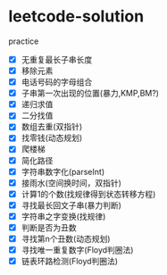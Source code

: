 # leetcode-solution
practice
- [x] 无重复最长子串长度
- [x] 移除元素
- [x] 电话号码的字母组合
- [x] 子串第一次出现的位置(暴力,KMP,BM?)
- [x] 递归求值
- [x] 二分找值
- [x] 数组去重(双指针)
- [x] 找零钱(动态规划)
- [x] 爬楼梯
- [x] 简化路径
- [x] 字符串数字化(parseInt)
- [x] 接雨水(空间换时间，双指针)
- [x] 计算1的个数(找规律得到状态转移方程)
- [x] 寻找最长回文子串(暴力判断)
- [x] 字符串之字变换(找规律)
- [x] 判断是否为丑数
- [x] 寻找第n个丑数(动态规划)
- [x] 寻找唯一重复数字(Floyd判圈法)
- [x] 链表环路检测(Floyd判圈法)